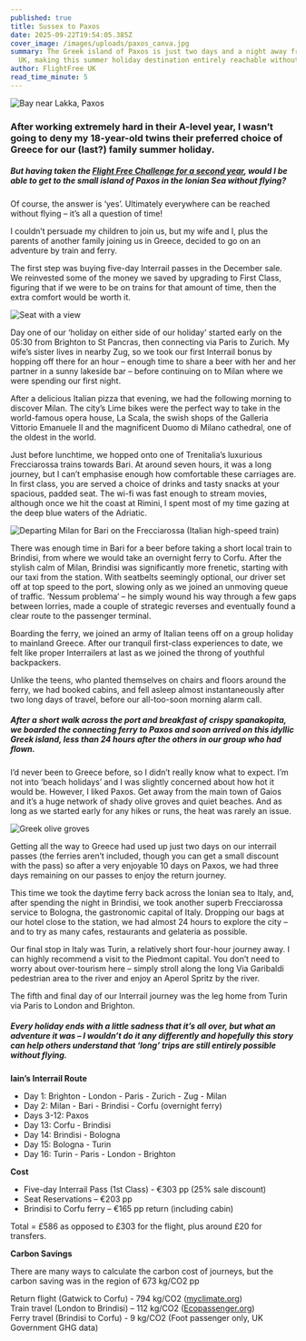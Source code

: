 ```yaml
---
published: true
title: Sussex to Paxos
date: 2025-09-22T19:54:05.385Z
cover_image: /images/uploads/paxos_canva.jpg
summary: The Greek island of Paxos is just two days and a night away from the
  UK, making this summer holiday destination entirely reachable without flying
author: FlightFree UK
read_time_minute: 5
---
```

![](/images/uploads/paxos-canva.jpg "Bay near Lakka, Paxos")

### After working extremely hard in their A-level year, I wasn’t going to deny my 18-year-old twins their preferred choice of Greece for our (last?) family summer holiday. 

##### But having taken the [Flight Free Challenge for a second year](https://skiflightfree.org/why-im-taking-the-flight-free-challenge-in-2025/), would I be able to get to the small island of Paxos in the Ionian Sea without flying?

Of course, the answer is ‘yes’. Ultimately everywhere can be reached without flying – it’s all a question of time!

I couldn’t persuade my children to join us, but my wife and I, plus the parents of another family joining us in Greece, decided to go on an adventure by train and ferry.

The first step was buying five-day Interrail passes in the December sale. We reinvested some of the money we saved by upgrading to First Class, figuring that if we were to be on trains for that amount of time, then the extra comfort would be worth it. 

![](/images/uploads/train-view-imartin.jpg "Seat with a view")

Day one of our ‘holiday on either side of our holiday’ started early on the 05:30 from Brighton to St Pancras, then connecting via Paris to Zurich. My wife’s sister lives in nearby Zug, so we took our first Interrail bonus by hopping off there for an hour – enough time to share a beer with her and her partner in a sunny lakeside bar – before continuing on to Milan where we were spending our first night.

After a delicious Italian pizza that evening, we had the following morning to discover Milan. The city’s Lime bikes were the perfect way to take in the world-famous opera house, La Scala, the swish shops of the Galleria Vittorio Emanuele II and the magnificent Duomo di Milano cathedral, one of the oldest in the world.

Just before lunchtime, we hopped onto one of Trenitalia’s luxurious Frecciarossa trains towards Bari. At around seven hours, it was a long journey, but I can’t emphasise enough how comfortable these carriages are. In first class, you are served a choice of drinks and tasty snacks at your spacious, padded seat. The wi-fi was fast enough to stream movies, although once we hit the coast at Rimini, I spent most of my time gazing at the deep blue waters of the Adriatic.

![](/images/uploads/milan-bari-train_imartin.jpg "Departing Milan for Bari on the Frecciarossa (Italian high-speed train)")

There was enough time in Bari for a beer before taking a short local train to Brindisi, from where we would take an overnight ferry to Corfu. After the stylish calm of Milan, Brindisi was significantly more frenetic, starting with our taxi from the station. With seatbelts seemingly optional, our driver set off at top speed to the port, slowing only as we joined an unmoving queue of traffic. ‘Nessum problema’ – he simply wound his way through a few gaps between lorries, made a couple of strategic reverses and eventually found a clear route to the passenger terminal.

Boarding the ferry, we joined an army of Italian teens off on a group holiday to mainland Greece. After our tranquil first-class experiences to date, we felt like proper Interrailers at last as we joined the throng of youthful backpackers.

Unlike the teens, who planted themselves on chairs and floors around the ferry, we had booked cabins, and fell asleep almost instantaneously after two long days of travel, before our all-too-soon morning alarm call. 

##### After a short walk across the port and breakfast of crispy *spanakopita*, we boarded the connecting ferry to Paxos and soon arrived on this idyllic Greek island, less than 24 hours after the others in our group who had flown. 

I’d never been to Greece before, so I didn’t really know what to expect. I’m not into ‘beach holidays’ and I was slightly concerned about how hot it would be. However, I liked Paxos. Get away from the main town of Gaios and it’s a huge network of shady olive groves and quiet beaches. And as long as we started early for any hikes or runs, the heat was rarely an issue.

![](/images/uploads/olive-grove-canva.jpg "Greek olive groves ")

Getting all the way to Greece had used up just two days on our interrail passes (the ferries aren’t included, though you can get a small discount with the pass) so after a very enjoyable 10 days on Paxos, we had three days remaining on our passes to enjoy the return journey. 

This time we took the daytime ferry back across the Ionian sea to Italy, and, after spending the night in Brindisi, we took another superb Frecciarossa service to Bologna, the gastronomic capital of Italy. Dropping our bags at our hotel close to the station, we had almost 24 hours to explore the city – and to try as many cafes, restaurants and gelateria as possible. 

Our final stop in Italy was Turin, a relatively short four-hour journey away. I can highly recommend a visit to the Piedmont capital. You don’t need to worry about over-tourism here – simply stroll along the long Via Garibaldi pedestrian area to the river and enjoy an Aperol Spritz by the river. 

The fifth and final day of our Interrail journey was the leg home from Turin via Paris to London and Brighton. 

##### Every holiday ends with a little sadness that it’s all over, but what an adventure it was – I wouldn’t do it any differently and hopefully this story can help others understand that ‘long’ trips are still entirely possible without flying.

**Iain’s Interrail Route**

* Day 1: Brighton - London - Paris - Zurich - Zug - Milan
* Day 2: Milan - Bari - Brindisi - Corfu (overnight ferry)
* Days 3-12: Paxos
* Day 13: Corfu - Brindisi
* Day 14: Brindisi - Bologna
* Day 15: Bologna - Turin
* Day 16: Turin - Paris - London - Brighton

**Cost** 

* Five-day Interrail Pass (1st Class) - €303 pp (25% sale discount)
* Seat Reservations – €203 pp
* Brindisi to Corfu ferry – €165 pp return (including cabin)

Total = £586 as opposed to £303 for the flight, plus around £20 for transfers.

**Carbon Savings**

There are many ways to calculate the carbon cost of journeys, but the carbon saving was in the region of 673 kg/CO2 pp

Return flight (Gatwick to Corfu) - 794 kg/CO2 ([myclimate.org](http://myclimate.org/))\
Train travel (London to Brindisi) – 112 kg/CO2 ([Ecopassenger.org](http://ecopassenger.org/))\
Ferry travel (Brindisi to Corfu) - 9 kg/CO2 (Foot passenger only, UK Government GHG data)